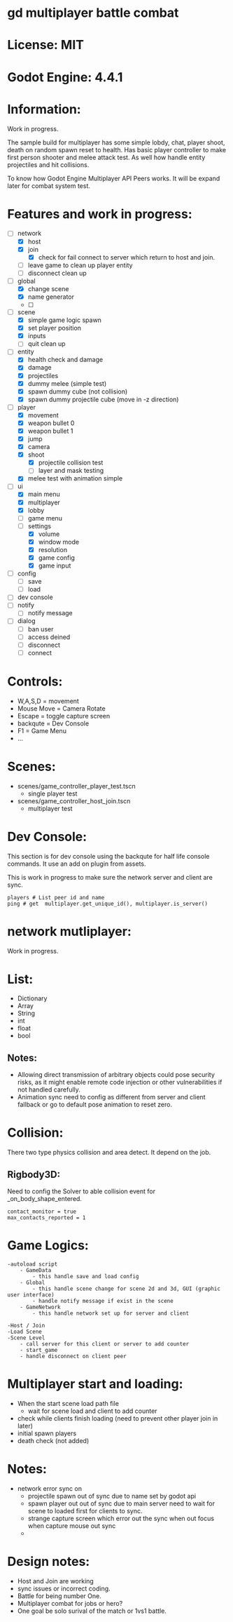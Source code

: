 # gd multiplayer battle combat

# License: MIT

# Godot Engine: 4.4.1

# Information:
   Work in progress. 

  The sample build for multiplayer has some simple lobdy, chat, player shoot, death on random spawn reset to health. Has basic player controller to make first person shooter and melee attack test. As well how handle entity projectiles and hit collisions.
 
  To know how Godot Engine Multiplayer API Peers works. It will be expand later for combat system test. 

# Features and work in progress:
 - [ ] network
 	- [x] host
 	- [x] join
		- [x] check for fail connect to server which return to host and join.
	- [ ] leave game to clean up player entity
	- [ ] disconnect clean up
 - [ ] global
 	- [x] change scene
	- [x] name generator
	- [ ] 
 - [ ] scene
 	- [x] simple game logic spawn
 	- [x] set player position
 	- [x] inputs
	- [ ] quit clean up
 - [ ] entity
 	- [x] health check and damage
 	- [x] damage
 	- [x] projectiles
	- [x] dummy melee (simple test)
	- [x] spawn dummy cube (not collision)
	- [x] spawn dummy projectile cube (move in -z direction)
 - [ ] player
	- [x] movement
	- [x] weapon bullet 0
	- [x] weapon bullet 1
	- [x] jump
	- [x] camera
	- [x] shoot
		- [x] projectile collision test
		- [ ] layer and mask testing
	- [x] melee test with animation simple
 - [ ] ui
	- [x] main menu
	- [x] multiplayer
	- [x] lobby
	- [ ] game menu
	- [ ] settings
		- [x] volume
		- [x] window mode
		- [x] resolution
		- [x] game config
		- [x] game input
 - [ ] config
	- [ ] save
	- [ ] load
 - [ ] dev console 
 - [ ] notify
	- [ ] notify message
 - [ ] dialog
	- [ ] ban user
	- [ ] access deined
	- [ ] disconnect
	- [ ] connect
# Controls:
- W,A,S,D = movement
- Mouse Move = Camera Rotate
- Escape = toggle capture screen
- backqute = Dev Console
- F1 = Game Menu
- ...

# Scenes:
- scenes/game_controller_player_test.tscn
	- single player test
- scenes/game_controller_host_join.tscn
	- multiplayer test

# Dev Console:
 This section is for dev console using the backqute for half life console commands. It use an add on plugin from assets.

 This is work in progress to make sure the network server and client are sync.

```
players # List peer id and name
ping # get  multiplayer.get_unique_id(), multiplayer.is_server()
```

# network mutliplayer:
  Work in progress.

# List:
- Dictionary 
- Array
- String
- int
- float
- bool

## Notes:
 - Allowing direct transmission of arbitrary objects could pose security risks, as it might enable remote code injection or other vulnerabilities if not handled carefully.
 - Animation sync need to config as different from server and client fallback or go to default pose animation to reset zero.

# Collision:
  There two type physics collision  and area detect. It depend on the job.

## Rigbody3D:
  Need to config the Solver to able collision event for _on_body_shape_entered.
```
contact_monitor = true
max_contacts_reported = 1
```

# Game Logics:
	
```
-autoload script
	- GameData
		- this handle save and load config
	- Global
		- this handle scene change for scene 2d and 3d, GUI (graphic user interface)
		- handle notify message if exist in the scene
	- GameNetwork
		- this handle network set up for server and client

-Host / Join
-Load Scene
-Scene Level
	- call server for this client or server to add counter
	- start_game
	- handle disconnect on client peer
```
# Multiplayer start and loading:
- When the start scene load path file
	- wait for scene load and client to add counter
- check while clients finish loading (need to prevent other player join in later)
- initial spawn players
- death check (not added)

# Notes:
- network error sync on
	- projectile spawn out of sync due to name set by godot api
	- spawn player out out of sync due to main server need to wait for scene to loaded first for clients to sync.
	- strange capture screen which error out the sync when out focus when capture mouse out sync 
	- 

# Design notes:
  - Host and Join are working
  - sync issues or incorrect coding.
  -	Battle for being number One.
  -	Multiplayer combat for jobs or hero?
  -	One goal be solo surival of the match or 1vs1 battle.
